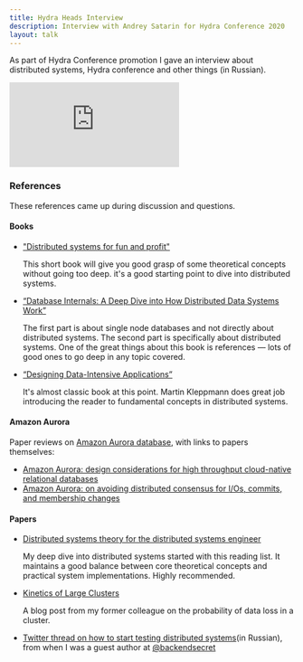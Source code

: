 ```yaml
---
title: Hydra Heads Interview 
description: Interview with Andrey Satarin for Hydra Conference 2020
layout: talk
---
```


As part of Hydra Conference promotion I gave an interview about distributed systems, Hydra conference and other things (in Russian).

<div class="video-container">
<iframe src="https://www.youtube.com/embed/BP00xihSQo8" frameborder="0" allowfullscreen></iframe>
</div>


### References

These references came up during discussion and questions.


#### Books
 - ["Distributed systems for fun and profit"](http://book.mixu.net/distsys/single-page.html)
 
    This short book will give you good grasp of some theoretical concepts without going too deep. 
    it's a good starting point to dive into distributed systems.
    
 - [“Database Internals: A Deep Dive into How Distributed Data Systems Work”](https://www.amazon.com/dp/1492040347/ref=cm_sw_r_tw_dp_x_GcI9Eb0T0NTMT)
   
    The first part is about single node databases and not directly about distributed systems. The second part is specifically about distributed systems. 
    One of the great things about this book is references — lots of good ones to go deep in any topic covered.
    
 - [“Designing Data-Intensive Applications”](https://www.amazon.com/dp/1449373321/ref=cm_sw_r_tw_dp_x_IcI9EbNF3SFHR)
 
    It's almost classic book at this point. Martin Kleppmann does great job introducing the reader to fundamental concepts in distributed systems.
 

#### Amazon Aurora
Paper reviews on [Amazon Aurora database](https://aws.amazon.com/rds/aurora/), with links to papers themselves:
 - [Amazon Aurora: design considerations for high throughput cloud-native relational databases](https://blog.acolyer.org/2019/03/25/amazon-aurora-design-considerations-for-high-throughput-cloud-native-relational-databases/)
 - [Amazon Aurora: on avoiding distributed consensus for I/Os, commits, and membership changes](https://blog.acolyer.org/2019/03/27/amazon-aurora-on-avoiding-distributed-consensus-for-i-os-commits-and-membership-changes/)


#### Papers
 - [Distributed systems theory for the distributed systems engineer](https://www.the-paper-trail.org/post/2014-08-09-distributed-systems-theory-for-the-distributed-systems-engineer/)

    My deep dive into distributed systems started with this reading list. 
    It maintains a good balance between core theoretical concepts and practical system implementations. Highly recommended.

 - [Kinetics of Large Clusters](https://gridem.blogspot.com/2017/08/kinetics-of-large-clusters.html)
 
     A blog post from my former colleague on the probability of data loss in a cluster.
     
 - [Twitter thread on how to start testing distributed systems](https://twitter.com/backendsecret/status/1255236961532551174)(in Russian), 
 from when I was a guest author at [@backendsecret](https://twitter.com/backendsecret) 

